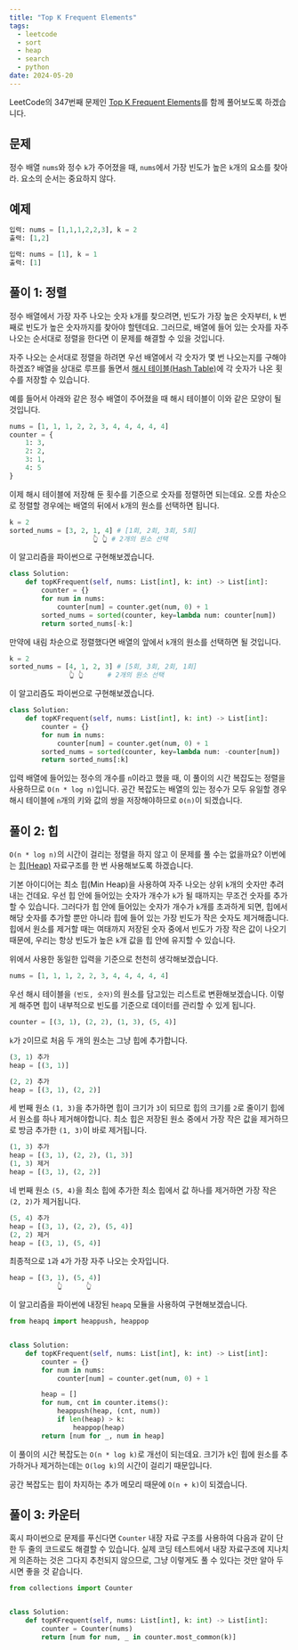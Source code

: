 ```yaml
---
title: "Top K Frequent Elements"
tags:
  - leetcode
  - sort
  - heap
  - search
  - python
date: 2024-05-20
---
```


LeetCode의 347번째 문제인 [Top K Frequent Elements](https://leetcode.com/problems/top-k-frequent-elements/)를 함께 풀어보도록 하겠습니다.

## 문제

정수 배열 `nums`와 정수 `k`가 주어졌을 때, `nums`에서 가장 빈도가 높은 `k`개의 요소를 찾아라.
요소의 순서는 중요하지 않다.

## 예제

```py
입력: nums = [1,1,1,2,2,3], k = 2
출력: [1,2]
```

```py
입력: nums = [1], k = 1
출력: [1]
```

## 풀이 1: 정렬

정수 배열에서 가장 자주 나오는 숫자 `k`개를 찾으려면, 빈도가 가장 높은 숫자부터, `k` 번째로 빈도가 높은 숫자까지를 찾아야 할텐데요.
그러므로, 배열에 들어 있는 숫자를 자주 나오는 순서대로 정렬을 한다면 이 문제를 해결할 수 있을 것입니다.

자주 나오는 순서대로 정렬을 하려면 우선 배열에서 각 숫자가 몇 번 나오는지를 구해야하겠죠?
배열을 상대로 루프를 돌면서 [해시 테이블(Hash Table)](/data-structures/hash-table/)에 각 숫자가 나온 횟수를 저장할 수 있습니다.

예를 들어서 아래와 같은 정수 배열이 주어졌을 때 해시 테이블이 이와 같은 모양이 될 것입니다.

```py
nums = [1, 1, 1, 2, 2, 3, 4, 4, 4, 4, 4]
counter = {
    1: 3,
    2: 2,
    3: 1,
    4: 5
}
```

이제 해시 테이블에 저장해 둔 횟수를 기준으로 숫자를 정렬하면 되는데요.
오름 차순으로 정렬할 경우에는 배열의 뒤에서 `k`개의 원소를 선택하면 됩니다.

```py
k = 2
sorted_nums = [3, 2, 1, 4] # [1회, 2회, 3회, 5회]
                     👆 👆 # 2개의 원소 선택
```

이 알고리즘을 파이썬으로 구현해보겠습니다.

```py
class Solution:
    def topKFrequent(self, nums: List[int], k: int) -> List[int]:
        counter = {}
        for num in nums:
            counter[num] = counter.get(num, 0) + 1
        sorted_nums = sorted(counter, key=lambda num: counter[num])
        return sorted_nums[-k:]
```

만약에 내림 차순으로 정렬했다면 배열의 앞에서 `k`개의 원소를 선택하면 될 것입니다.

```py
k = 2
sorted_nums = [4, 1, 2, 3] # [5회, 3회, 2회, 1회]
               👆 👆      # 2개의 원소 선택
```

이 알고리즘도 파이썬으로 구현해보겠습니다.

```py
class Solution:
    def topKFrequent(self, nums: List[int], k: int) -> List[int]:
        counter = {}
        for num in nums:
            counter[num] = counter.get(num, 0) + 1
        sorted_nums = sorted(counter, key=lambda num: -counter[num])
        return sorted_nums[:k]
```

입력 배열에 들어있는 정수의 개수를 `n`이라고 했을 때, 이 풀이의 시간 복잡도는 정렬을 사용하므로 `O(n * log n)`입니다.
공간 복잡도는 배열의 있는 정수가 모두 유일할 경우 해시 테이블에 `n`개의 키와 값의 쌍을 저장해야하므로 `O(n)`이 되겠습니다.

## 풀이 2: 힙

`O(n * log n)`의 시간이 걸리는 정렬을 하지 않고 이 문제를 풀 수는 없을까요?
이번에는 [힙(Heap)](/data-structures/heap/) 자료구조를 한 번 사용해보도록 하겠습니다.

기본 아이디어는 최소 힙(Min Heap)을 사용하여 자주 나오는 상위 `k`개의 숫자만 추려내는 건데요.
우선 힙 안에 들어있는 숫자가 개수가 `k`가 될 때까지는 무조건 숫자를 추가할 수 있습니다.
그러다가 힙 안에 들어있는 숫자가 개수가 `k`개를 초과하게 되면, 힙에서 해당 숫자를 추가할 뿐만 아니라 힙에 들어 있는 가장 빈도가 작은 숫자도 제거해줍니다.
힙에서 원소를 제거할 때는 여태까지 저장된 숫자 중에서 빈도가 가장 작은 값이 나오기 때문에, 우리는 항상 빈도가 높은 `k`개 값을 힙 안에 유지할 수 있습니다.

위에서 사용한 동일한 입력을 기준으로 천천히 생각해보겠습니다.

```py
nums = [1, 1, 1, 2, 2, 3, 4, 4, 4, 4, 4]
```

우선 해시 테이블을 `(빈도, 숫자)`의 원소를 담고있는 리스트로 변환해보겠습니다.
이렇게 해주면 힙이 내부적으로 빈도를 기준으로 데이터를 관리할 수 있게 됩니다.

```py
counter = [(3, 1), (2, 2), (1, 3), (5, 4)]
```

`k`가 `2`이므로 처음 두 개의 원소는 그냥 힙에 추가합니다.

```py
(3, 1) 추가
heap = [(3, 1)]
```

```py
(2, 2) 추가
heap = [(3, 1), (2, 2)]
```

세 번째 원소 `(1, 3)`을 추가하면 힙이 크기가 `3`이 되므로 힙의 크기를 `2`로 줄이기 힙에서 원소를 하나 제거해야합니다.
최소 힙은 저장된 원소 중에서 가장 작은 값을 제거하므로 방금 추가한 `(1, 3)`이 바로 제거됩니다.

```py
(1, 3) 추가
heap = [(3, 1), (2, 2), (1, 3)]
(1, 3) 제거
heap = [(3, 1), (2, 2)]
```

네 번째 원소 `(5, 4)`을 최소 힙에 추가한 최소 힙에서 값 하나를 제거하면 가장 작은 `(2, 2)`가 제거됩니다.

```py
(5, 4) 추가
heap = [(3, 1), (2, 2), (5, 4)]
(2, 2) 제거
heap = [(3, 1), (5, 4)]
```

최종적으로 `1`과 `4`가 가장 자주 나오는 숫자입니다.

```py
heap = [(3, 1), (5, 4)]
            👆      👆
```

이 알고리즘을 파이썬에 내장된 `heapq` 모듈을 사용하여 구현해보겠습니다.

```py
from heapq import heappush, heappop


class Solution:
    def topKFrequent(self, nums: List[int], k: int) -> List[int]:
        counter = {}
        for num in nums:
            counter[num] = counter.get(num, 0) + 1

        heap = []
        for num, cnt in counter.items():
            heappush(heap, (cnt, num))
            if len(heap) > k:
                heappop(heap)
        return [num for _, num in heap]
```

이 풀이의 시간 복잡도는 `O(n * log k)`로 개선이 되는데요.
크기가 `k`인 힙에 원소를 추가하거나 제거하는데는 `O(log k)`의 시간이 걸리기 때문입니다.

공간 복잡도는 힙이 차지하는 추가 메모리 때문에 `O(n + k)`이 되겠습니다.

## 풀이 3: 카운터

혹시 파이썬으로 문제를 푸신다면 `Counter` 내장 자료 구조를 사용하여 다음과 같이 단 한 두 줄의 코드로도 해결할 수 있습니다.
실제 코딩 테스트에서 내장 자료구조에 지나치게 의존하는 것은 그다지 추천되지 않으므로, 그냥 이렇게도 풀 수 있다는 것만 알아 두시면 좋을 것 같습니다.

```py
from collections import Counter


class Solution:
    def topKFrequent(self, nums: List[int], k: int) -> List[int]:
        counter = Counter(nums)
        return [num for num, _ in counter.most_common(k)]
```
